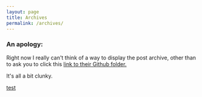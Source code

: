 ```yaml
---
layout: page
title: Archives
permalink: /archives/
---
```


### An apology:

Right now I really can't think of a way to display the post archive, other than to ask you to click this [link to their Github folder.](https://github.com/bazbt3/bazbt3.github.io/tree/master/_posts)

It's all a bit clunky.

[test](/archive.html)
